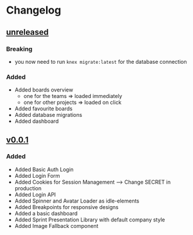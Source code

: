 # Changelog

## [unreleased]

### Breaking

- you now need to run `knex migrate:latest` for the database connection

### Added

- Added boards overview
  - one for the teams => loaded immediately 
  - one for other projects => loaded on click
- Added favourite boards
- Added database migrations
- Added dashboard

## [v0.0.1]

### Added 

- Added Basic Auth Login
- Added Login Form
- Added Cookies for Session Management --> Change SECRET in production
- Added Login API
- Added Spinner and Avatar Loader as idle-elements
- Added Breakpoints for responsive designs 
- Added a basic dashboard 
- Added Sprint Presentation Library with default company style
- Added Image Fallback component

[v0.0.1]: https://github.com/Gabsii/sprint-slides-generator/tree/v0.0.1
[unreleased]: https://github.com/Gabsii/sprint-slides-generator/